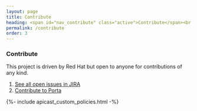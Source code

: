 ```yaml
---
layout: page
title: Contribute
heading: <span id="nav_contribute" class="active">Contribute</span><br />to grow
permalink: /contribute
order: 3
---
```


<article id="contribute" class="chapter">  
  <section class="summary">
    <h1>Contribute</h1>
    <p>This project is driven by Red Hat but open to anyone for contributions of any kind.</p>
  </section>
  <section class="functional">
    <ol class="policy-chain">
      <li class="feature" id=""><a href="https://issues.jboss.org/projects/THREESCALE">See all open issues in JIRA</a></li>
      <li class="feature" id=""><a href="https://github.com/3scale/porta/blob/master/CONTRIBUTING.md">Contribute to Porta</a></li>     
    </ol>
  </section>
</article>

{%- include apicast_custom_policies.html -%}
<script src="{{ "/assets/contribute.js" | relative_url }}"></script>
